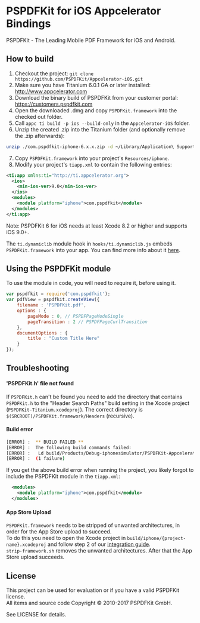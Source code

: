 PSPDFKit for iOS Appcelerator Bindings
======================================

PSPDFKit - The Leading Mobile PDF Framework for iOS and Android.

## How to build

1. Checkout the project: `git clone https://github.com/PSPDFKit/Appcelerator-iOS.git`
2. Make sure you have Titanium 6.0.1 GA or later installed: http://www.appcelerator.com
3. Download the binary build of PSPDFKit from your customer portal: https://customers.pspdfkit.com
4. Open the downloaded .dmg and copy `PSPDFKit.framework` into the checked out folder.
5. Call `appc ti build -p ios --build-only` in the `Appcelerator-iOS` folder.
6. Unzip the created .zip into the Titanium folder (and optionally remove the .zip afterwards): 
```bash
unzip ./com.pspdfkit-iphone-6.x.x.zip -d ~/Library/Application\ Support/Titanium`
```
7. Copy `PSPDFKit.framework` into your project's `Resources/iphone`.
8. Modify your project's `tiapp.xml` to contain the following entries:

```xml
<ti:app xmlns:ti="http://ti.appcelerator.org">
  <ios>
    <min-ios-ver>9.0</min-ios-ver>
  </ios>
  <modules>
    <module platform="iphone">com.pspdfkit</module>
  </modules>
</ti:app>
```

Note: PSPDFKit 6 for iOS needs at least Xcode 8.2 or higher and supports iOS 9.0+.

The `ti.dynamiclib` module hook in `hooks/ti.dynamiclib.js` embeds `PSPDFKit.framework` into your app. 
You can find more info about it [here](https://jira.appcelerator.org/browse/TIMOB-20557).

## Using the PSPDFKit module

To use the module in code, you will need to require it, before using it.

```js
var pspdfkit = require('com.pspdfkit');
var pdfView = pspdfkit.createView({
    filename : 'PSPDFKit.pdf',
    options : {
        pageMode : 0, // PSPDFPageModeSingle
        pageTransition : 2 // PSPDFPageCurlTransition
    },
    documentOptions : {
        title : "Custom Title Here"
    }
});
```

## Troubleshooting

#### 'PSPDFKit.h' file not found

If `PSPDFKit.h` can't be found you need to add the directory that contains `PSPDFKit.h` to the "Header Search Paths" build setting in the Xcode project (`PSPDFKit-Titanium.xcodeproj`). The correct directory is `$(SRCROOT)/PSPDFKit.framework/Headers` (recursive).

#### Build error

```bash
[ERROR] :  ** BUILD FAILED **
[ERROR] :  The following build commands failed:
[ERROR] :   Ld build/Products/Debug-iphonesimulator/PSPDFKit-Appcelerator.app/PSPDFKit-Appcelerator normal x86_64
[ERROR] :  (1 failure)
```

If you get the above build error when running the project, you likely forgot to include the PSPDFKit module in the `tiapp.xml`:

```xml
  <modules>
    <module platform="iphone">com.pspdfkit</module>
  </modules>
```

#### App Store Upload

`PSPDFKit.framework` needs to be stripped of unwanted architectures, in order for the App Store upload to succeed.  
To do this you need to open the Xcode project in `build/iphone/{project-name}.xcodeproj` and follow step 2 of our [integration guide](https://pspdfkit.com/guides/ios/current/getting-started/integrating-pspdfkit/#toc_integrating-the-dynamic-framework).  
`strip-framework.sh` removes the unwanted architectures. After that the App Store upload succeeds.

## License

This project can be used for evaluation or if you have a valid PSPDFKit license.  
All items and source code Copyright © 2010-2017 PSPDFKit GmbH.

See LICENSE for details.
